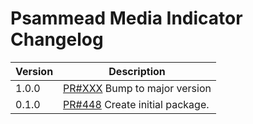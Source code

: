 # Psammead Media Indicator Changelog

<!-- prettier-ignore -->
| Version | Description |
| ------- | ----------- |
| 1.0.0   | [PR#XXX](https://github.com/bbc/psammead/pull/XXX) Bump to major version |
| 0.1.0   | [PR#448](https://github.com/BBC-News/psammead/pull/448) Create initial package. |
